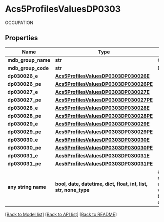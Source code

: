 # Acs5ProfilesValuesDP0303

OCCUPATION

## Properties
Name | Type | Description | Notes
------------ | ------------- | ------------- | -------------
**mdb_group_name** | **str** | OCCUPATION | 
**mdb_group_code** | **str** | DP0303 | 
**dp030026_e** | [**Acs5ProfilesValuesDP0303DP030026E**](Acs5ProfilesValuesDP0303DP030026E.md) |  | 
**dp030026_pe** | [**Acs5ProfilesValuesDP0303DP030026PE**](Acs5ProfilesValuesDP0303DP030026PE.md) |  | 
**dp030027_e** | [**Acs5ProfilesValuesDP0303DP030027E**](Acs5ProfilesValuesDP0303DP030027E.md) |  | 
**dp030027_pe** | [**Acs5ProfilesValuesDP0303DP030027PE**](Acs5ProfilesValuesDP0303DP030027PE.md) |  | 
**dp030028_e** | [**Acs5ProfilesValuesDP0303DP030028E**](Acs5ProfilesValuesDP0303DP030028E.md) |  | 
**dp030028_pe** | [**Acs5ProfilesValuesDP0303DP030028PE**](Acs5ProfilesValuesDP0303DP030028PE.md) |  | 
**dp030029_e** | [**Acs5ProfilesValuesDP0303DP030029E**](Acs5ProfilesValuesDP0303DP030029E.md) |  | 
**dp030029_pe** | [**Acs5ProfilesValuesDP0303DP030029PE**](Acs5ProfilesValuesDP0303DP030029PE.md) |  | 
**dp030030_e** | [**Acs5ProfilesValuesDP0303DP030030E**](Acs5ProfilesValuesDP0303DP030030E.md) |  | 
**dp030030_pe** | [**Acs5ProfilesValuesDP0303DP030030PE**](Acs5ProfilesValuesDP0303DP030030PE.md) |  | 
**dp030031_e** | [**Acs5ProfilesValuesDP0303DP030031E**](Acs5ProfilesValuesDP0303DP030031E.md) |  | 
**dp030031_pe** | [**Acs5ProfilesValuesDP0303DP030031PE**](Acs5ProfilesValuesDP0303DP030031PE.md) |  | 
**any string name** | **bool, date, datetime, dict, float, int, list, str, none_type** | any string name can be used but the value must be the correct type | [optional]

[[Back to Model list]](../README.md#documentation-for-models) [[Back to API list]](../README.md#documentation-for-api-endpoints) [[Back to README]](../README.md)


